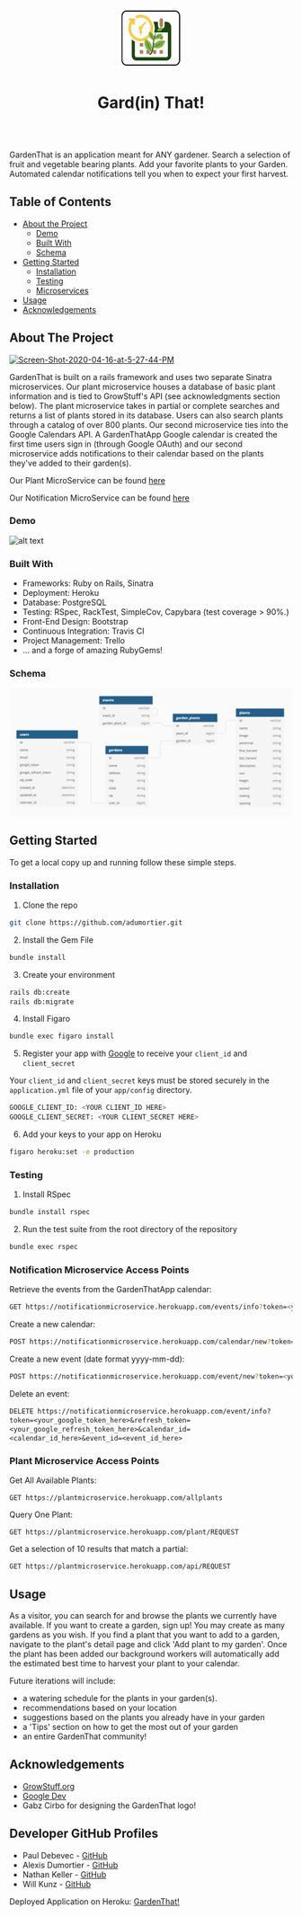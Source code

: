 <!-- PROJECT LOGO -->
<br />
<p align="center">
  <a href="https://gardenthat.herokuapp.com/">
    <img src="app/assets/images/logo.png" alt="Logo" width="120" height="110">
  </a>
  
  <h1 align="center">Gard(in) That!</h1> <br><br>

GardenThat is an application meant for ANY gardener. Search a selection of fruit and vegetable bearing plants. Add your favorite plants to your Garden. Automated calendar notifications tell you when to expect your first harvest.

<!-- TABLE OF CONTENTS -->
## Table of Contents

* [About the Project](#about-the-project)
  * [Demo](#demo)
  * [Built With](#built-with)
  * [Schema](#schema)
* [Getting Started](#getting-started)
  * [Installation](#installation)
  * [Testing](#testing)
  * [Microservices](#microservice)
* [Usage](#usage)
* [Acknowledgements](#acknowledgements)


<!-- ABOUT THE PROJECT -->
## About The Project

<a href="https://ibb.co/fpgZSxG"><img src="https://i.ibb.co/FwrcWDq/Screen-Shot-2020-04-16-at-5-27-44-PM.png" alt="Screen-Shot-2020-04-16-at-5-27-44-PM" border="0"></a>

GardenThat is built on a rails framework and uses two separate Sinatra microservices. Our plant microservice houses a database of basic plant information and is tied to GrowStuff's API (see acknowledgments section below). The plant microservice takes in partial or complete searches and returns a list of plants stored in its database. Users can also search plants through a catalog of over 800 plants. Our second microservice ties into the Google Calendars API. A GardenThatApp Google calendar is created the first time users sign in (through Google OAuth) and our second microservice adds notifications to their calendar based on the plants they've added to their garden(s). 

Our Plant MicroService can be found [here](https://github.com/nkeller1/plant_search)

Our Notification MicroService can be found [here](https://github.com/adumortier/notifications)

### Demo

![alt text](app/assets/images/demo_gardenthat.gif)

### Built With

* Frameworks: Ruby on Rails, Sinatra
* Deployment: Heroku
* Database: PostgreSQL
* Testing: RSpec, RackTest, SimpleCov, Capybara (test coverage > 90%.)
* Front-End Design: Bootstrap
* Continuous Integration: Travis CI
* Project Management: Trello
* ... and a forge of amazing RubyGems!

### Schema

![alt text](app/assets/images/schema.png)

<!-- GETTING STARTED -->
## Getting Started

To get a local copy up and running follow these simple steps.

### Installation

1. Clone the repo
```sh
git clone https://github.com/adumortier.git
```
2. Install the Gem File
```sh
bundle install
```
3. Create your environment
```sh
rails db:create
rails db:migrate
```
4. Install Figaro
```sh
bundle exec figaro install
```
5. Register your app with [Google](https://console.developers.google.com/) to receive your `client_id` and `client_secret` 

Your `client_id` and `client_secret` keys must be stored securely in the `application.yml` file of your `app/config` directory.

```sh
GOOGLE_CLIENT_ID: <YOUR CLIENT_ID HERE>
GOOGLE_CLIENT_SECRET: <YOUR CLIENT_SECRET HERE>
```
6. Add your keys to your app on Heroku 
```sh
figaro heroku:set -e production
```

### Testing

1. Install RSpec

```sh
bundle install rspec
```
2. Run the test suite from the root directory of the repository

```sh
bundle exec rspec
```
### Notification Microservice Access Points 

Retrieve the events from the GardenThatApp calendar:
```sh
GET https://notificationmicroservice.herokuapp.com/events/info?token=<your_google_token_here>&refresh_token=<your_google_refresh_token_here>&calendar_name=GardenThatApp
```
Create a new calendar:
```sh
POST https://notificationmicroservice.herokuapp.com/calendar/new?token=<your_google_token_here>&refresh_token=<your_google_refresh_token_here>&calendar_name=<calendar_name_here>
```

Create a new event (date format yyyy-mm-dd):
```sh
POST https://notificationmicroservice.herokuapp.com/event/new?token=<your_google_token_here>&refresh_token=<your_google_refresh_token_here>&name=<event_name_here>&description=<event_description_here>&date=<date_here>

```
Delete an event:
```
DELETE https://notificationmicroservice.herokuapp.com/event/info?token=<your_google_token_here>&refresh_token=<your_google_refresh_token_here>&calendar_id=<calendar_id_here>&event_id=<event_id_here>
```
### Plant Microservice Access Points 

Get All Available Plants:
```
GET https://plantmicroservice.herokuapp.com/allplants
```

Query One Plant:
```
GET https://plantmicroservice.herokuapp.com/plant/REQUEST 
```

Get a selection of 10 results that match a partial:
```
GET https://plantmicroservice.herokuapp.com/api/REQUEST 
```

<!-- USAGE EXAMPLES -->
## Usage

As a visitor, you can search for and browse the plants we currently have available. If you want to create a garden, sign up! You may create as many gardens as you wish.  If you find a plant that you want to add to a garden, navigate to the plant's detail page and click 'Add plant to my garden'. Once the plant has been added our background workers will automatically add the estimated best time to harvest your plant to your calendar. 

Future iterations will include: 
* a watering schedule for the plants in your garden(s). 
* recommendations based on your location
* suggestions based on the plants you already have in your garden
* a 'Tips' section on how to get the most out of your garden
* an entire GardenThat community!

<!-- ACKNOWLEDGEMENTS -->
## Acknowledgements

* [GrowStuff.org](https://www.growstuff.org/)
* [Google Dev](https://console.developers.google.com/)
* Gabz Cirbo for designing the GardenThat logo! 

## Developer GitHub Profiles

* Paul Debevec - [GitHub](https://github.com/PaulDebevec) <br>
* Alexis Dumortier - [GitHub](https://github.com/adumortier)<br>
* Nathan Keller - [GitHub](https://github.com/nkeller1)<br>
* Will Kunz - [GitHub](https://github.com/willkunz13)<br>

Deployed Application on Heroku: [GardenThat!](https://gardenthat.herokuapp.com/)
